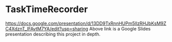 # TaskTimeRecorder
https://docs.google.com/presentation/d/13DD9TxRnnHUPm5lIzRHJbKsM9ZC4XdznT_IFAvtM7YA/edit?usp=sharing
Above link is a Google Slides presentation describing this project in depth.
